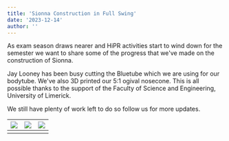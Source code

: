 ```yaml
---
title: 'Sionna Construction in Full Swing'
date: '2023-12-14'
author: ''
---
```


As exam season draws nearer and HiPR activities start to wind down for the semester we want to share some of the progress that we've made on the construction of Sionna.

Jay Looney has been busy cutting the Bluetube which we are using for our bodytube. We've also 3D printed our 5:1 ogival nosecone. This is all possible thanks to the support of the Faculty of Science and Engineering, University of Limerick. 

We still have plenty of work left to do so follow us for more updates. 


| ![](/sionna_construction_in_full_swing/1.jpeg) | ![](/sionna_construction_in_full_swing/2.jpeg) | ![](/sionna_construction_in_full_swing/3.jpeg) | 
| :----------------------------------------: | :----------------------------------------: | :----------------------------------------: |
|                                            |                                            |                                             |